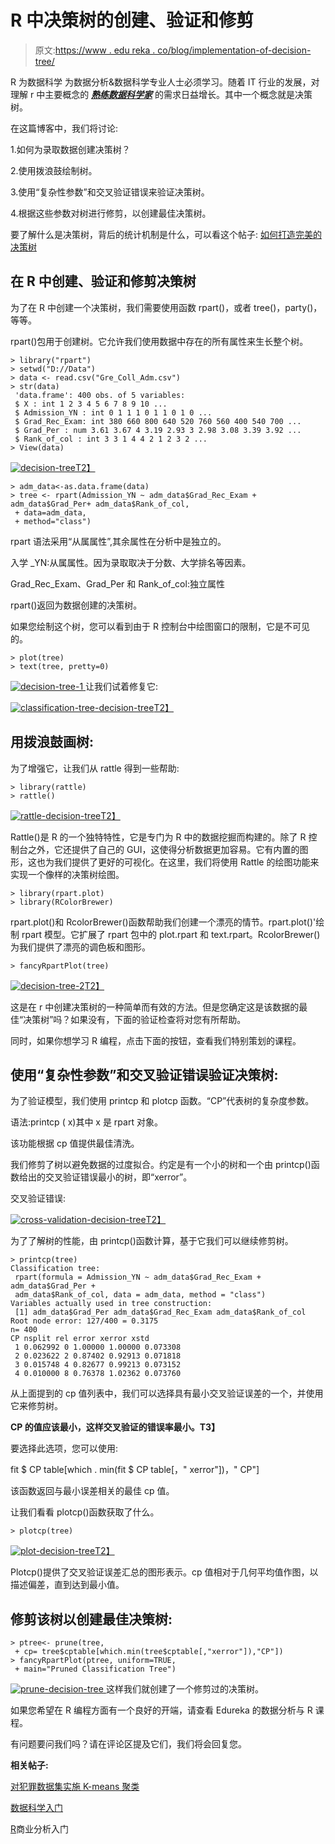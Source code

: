 # R 中决策树的创建、验证和修剪

> 原文:[https://www . edu reka . co/blog/implementation-of-decision-tree/](https://www.edureka.co/blog/implementation-of-decision-tree/)

R 为数据科学 为数据分析&数据科学专业人士必须学习。随着 IT 行业的发展，对理解 r 中主要概念的 ***[熟练数据科学家](https://www.edureka.co/data-science)*** 的需求日益增长。其中一个概念就是决策树。

在这篇博客中，我们将讨论:

1.如何为录取数据创建决策树？

2.使用拨浪鼓绘制树。

3.使用“复杂性参数”和交叉验证错误来验证决策树。

4.根据这些参数对树进行修剪，以创建最佳决策树。

要了解什么是决策树，背后的统计机制是什么，可以看这个帖子: [如何打造完美的决策树](https://www.edureka.co/blog/decision-trees/ "How to create a perfect decision tree")

## 在 R 中创建、验证和修剪决策树

为了在 R 中创建一个决策树，我们需要使用函数 rpart()，或者 tree()，party()，等等。

rpart()包用于创建树。它允许我们使用数据中存在的所有属性来生长整个树。

```
> library("rpart")
> setwd("D://Data")
> data <- read.csv("Gre_Coll_Adm.csv")
> str(data)
 'data.frame': 400 obs. of 5 variables:
 $ X : int 1 2 3 4 5 6 7 8 9 10 ...
 $ Admission_YN : int 0 1 1 1 0 1 1 0 1 0 ...
 $ Grad_Rec_Exam: int 380 660 800 640 520 760 560 400 540 700 ...
 $ Grad_Per : num 3.61 3.67 4 3.19 2.93 3 2.98 3.08 3.39 3.92 ...
 $ Rank_of_col : int 3 3 1 4 4 2 1 2 3 2 ...
> View(data)
```

[![decision-tree](../Images/c1b783ee9987c3223c91d61c77370ae1.png "data")T2】](https://www.edureka.co/blog/wp-content/uploads/2015/01/bc9-1.png)

```
> adm_data<-as.data.frame(data)
> tree <- rpart(Admission_YN ~ adm_data$Grad_Rec_Exam + adm_data$Grad_Per+ adm_data$Rank_of_col,
 + data=adm_data,
 + method="class")
```

rpart 语法采用“从属属性”,其余属性在分析中是独立的。

入学 _YN:从属属性。因为录取取决于分数、大学排名等因素。

Grad_Rec_Exam、Grad_Per 和 Rank_of_col:独立属性

rpart()返回为数据创建的决策树。

如果您绘制这个树，您可以看到由于 R 控制台中绘图窗口的限制，它是不可见的。

```
> plot(tree)
> text(tree, pretty=0)
```

[![decision-tree-1](../Images/d1114b4a2e0543f7f3675b81352d3d5e.png "trre1") ](https://www.edureka.co/blog/wp-content/uploads/2015/01/bc31.png) 让我们试着修复它:

[![classification-tree-decision-tree](../Images/bcfeb2e026c8aa70d61b2bcd7459bab4.png "tree2")T2】](https://www.edureka.co/blog/wp-content/uploads/2015/01/bc61.png)

## 用拨浪鼓画树:

为了增强它，让我们从 rattle 得到一些帮助:

```
> library(rattle)
> rattle()
```

[![rattle-decision-tree](../Images/25cb1c8d92e5da3ab9720ae03434ee3f.png "rattle gui")T2】](https://www.edureka.co/blog/wp-content/uploads/2015/01/bc41.png)

Rattle()是 R 的一个独特特性，它是专门为 R 中的数据挖掘而构建的。除了 R 控制台之外，它还提供了自己的 GUI，这使得分析数据更加容易。它有内置的图形，这也为我们提供了更好的可视化。在这里，我们将使用 Rattle 的绘图功能来实现一个像样的决策树绘图。

```
> library(rpart.plot)
> library(RColorBrewer)
```

rpart.plot()和 RcolorBrewer()函数帮助我们创建一个漂亮的情节。rpart.plot()'绘制 rpart 模型。它扩展了 rpart 包中的 plot.rpart 和 text.rpart。RcolorBrewer()为我们提供了漂亮的调色板和图形。

```
> fancyRpartPlot(tree)
```

[![decision-tree-2](../Images/47021851a7389cf999cbf3e1ad2ed879.png "tree3 rattle")T2】](https://www.edureka.co/blog/wp-content/uploads/2015/01/bc11.png)

这是在 r 中创建决策树的一种简单而有效的方法。但是您确定这是该数据的最佳“决策树”吗？如果没有，下面的验证检查将对您有所帮助。

同时，如果你想学习 R 编程，点击下面的按钮，查看我们特别策划的课程。

## 使用“复杂性参数”和交叉验证错误验证决策树:

为了验证模型，我们使用 printcp 和 plotcp 函数。“CP”代表树的复杂度参数。

语法:printcp ( x)其中 x 是 rpart 对象。

该功能根据 cp 值提供最佳清洗。

我们修剪了树以避免数据的过度拟合。约定是有一个小的树和一个由 printcp()函数给出的交叉验证错误最小的树，即“xerror”。

交叉验证错误:

[![cross-validation-decision-tree](../Images/4d6a07289a7b1d73c2a24d6f867aaf22.png "cv error")T2】](https://www.edureka.co/blog/wp-content/uploads/2015/01/bc81.png)

为了了解树的性能，由 printcp()函数计算，基于它我们可以继续修剪树。

```
> printcp(tree)
Classification tree:
 rpart(formula = Admission_YN ~ adm_data$Grad_Rec_Exam + adm_data$Grad_Per +
 adm_data$Rank_of_col, data = adm_data, method = "class")
Variables actually used in tree construction:
 [1] adm_data$Grad_Per adm_data$Grad_Rec_Exam adm_data$Rank_of_col
Root node error: 127/400 = 0.3175
n= 400
CP nsplit rel error xerror xstd
 1 0.062992 0 1.00000 1.00000 0.073308
 2 0.023622 2 0.87402 0.92913 0.071818
 3 0.015748 4 0.82677 0.99213 0.073152
 4 0.010000 8 0.76378 1.02362 0.073760
```

从上面提到的 cp 值列表中，我们可以选择具有最小交叉验证误差的一个，并使用它来修剪树。

**CP 的值应该最小，这样交叉验证的错误率最小。T3】**

要选择此选项，您可以使用:

fit $ CP table[which . min(fit $ CP table[，" xerror"])，" CP"]

该函数返回与最小误差相关的最佳 cp 值。

让我们看看 plotcp()函数获取了什么。

```
> plotcp(tree)
```

[![plot-decision-tree](../Images/405aa784479e2c9995146e878f20b863.png "error plot")T2】](https://www.edureka.co/blog/wp-content/uploads/2015/01/bc51.png)

[](https://www.edureka.co/blog/wp-content/uploads/2015/01/bc5.png)Plotcp()提供了交叉验证误差汇总的图形表示。cp 值相对于几何平均值作图，以描述偏差，直到达到最小值。

## 修剪该树以创建最佳决策树:

```
> ptree<- prune(tree,
 + cp= tree$cptable[which.min(tree$cptable[,"xerror"]),"CP"])
> fancyRpartPlot(ptree, uniform=TRUE,
 + main="Pruned Classification Tree")
```

[![prune-decision-tree](../Images/7eda54c2410140e27a70da212d4ecb69.png "pruned tree") ](https://www.edureka.co/blog/wp-content/uploads/2015/01/bc71.png) 这样我们就创建了一个修剪过的决策树。

如果您希望在 R 编程方面有一个良好的开端，请查看 Edureka 的数据分析与 R 课程。

有问题要问我们吗？请在评论区提及它们，我们将会回复您。

**相关帖子:**

[对犯罪数据集实施 K-means 聚类](https://www.edureka.co/blog/implementing-kmeans-clustering-on-the-crime-dataset/ "Implementing K-means clustering")

[数据科学入门](https://www.edureka.co/data-science "Get started with Data Science")

[R](https://www.edureka.co/r-for-analytics "Get started with Data Analytics with R")商业分析入门